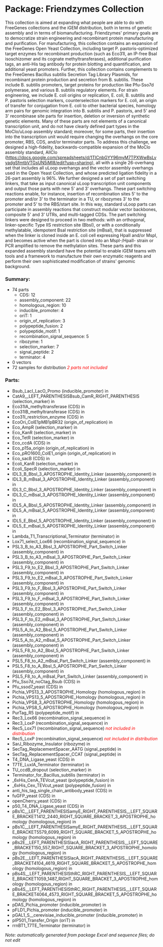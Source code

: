 # Package: Friendzymes Collection

This collection is aimed at expanding what people are able to do with FreeGenes collections and the iGEM distribution, both in terms of genetic assembly and in terms of biomanufacturing. Friendzymes' primary goals are to democratize strain engineering and recombinant protein manufacturing and purification. For manufacturing, this collection contains an expansion of the FreeGenes Open Yeast Collection, including target P. pastoris-optimized target enzymes for recombinant production (such as Eco31I, an IP-free BsaI isoschizomer and its cognate methyltransferases), additional purification tags, an anti-His tag antibody for protein blotting and quantification, and additional yeast promoters. Further, this collection contains complements to the FreeGenes Bacillus subtilis Secretion Tag Library Plasmids, for recombinant protein production and secretion from B. subtilis. These include B. subtilis  promoters, target proteins for production like Pfu-Sso7d polymerase, and various B. subtilis regulatory elements. For strain engineering, we include E. coli origins or replication, E. coli, B. subtilis and P. pastoris selection markers, counterselection markers for E. coli, an origin of transfer for conjugation from E. coli to other bacterial species, homology arm pairs for genomic integration into B. subtilis and P. pastoris, and 5' and 3' recombinase site parts for insertion, deletion or inversion of synthetic genetic elements. Many of these parts are not elements of a canonical transcription unit, and do not have clearly defined part types in the MoClo/uLoop assembly standard; moreover, for some parts, their insertion into the transcription unit would require changing the overhangs on the core promoter, RBS, CDS, and/or terminator parts. To address this challenge, we designed a high-fidelity, backwards-compatible expansion of the MoClo assembly standard, AllClo (https://docs.google.com/spreadsheets/d/1TICnbGYY96myM7TPXWwBsLvyadgSfmtbVTGsUN5iMI8/edit?usp=sharing), all with a single 26-overhang set that includes all uLoop overhangs and the vector assembly overhangs used in the Open Yeast Collection, and whose predicted ligation fidelity in a 26-part assembly is 96%. We further designed a set of part switching linkers, that take as input canonical uLoop transcription unit components and output those parts with new 5' and 3' overhangs. These part switching reactions enable, for instance, insertion of recombination sites 5' to the promoter and/or 3' to the terminator in a TU, or ribozymes 3' to the promoter and 5' to the RBS/start site. In this way, standard uLoop parts can participate in assembly reactions that construct modular vector backbones, composite 5' and 3' UTRs, and multi-tagged CDSs. The part switching linkers were designed to proceed in two methods: with an orthogonal, linker-specific Type IIS restriction site (BbsI), or with a conditionally methylatable, idempotent BsaI restriction site (mBsaI), that is suppressed when the linker is cloned inside an E. coli cell expressing HpaII and/or MspI, and becomes active when the part is cloned into an MspI-/HpaII- strain or PCR amplified to remove the methylation sites. These parts and this expanded assembly standard have the potential to enable iGEM teams with tools and a framework to manufacture their own enzymatic reagents and perform their own sophisticated modification of strains' genomic background.

### Summary:

- 74 parts
    - CDS: 12
    - assembly_component: 22
    - homologous_region: 10
    - inducible_promoter: 4
    - oriT: 1
    - origin_of_replication: 3
    - polypeptide_fusion: 2
    - polypeptide_motif: 1
    - recombination_signal_sequence: 5
    - ribozyme: 1
    - selection_marker: 7
    - signal_peptide: 2
    - terminator: 4
- 0 vectors
- 72 samples for distribution _<span style="color:red">2 parts not included</span>_

### Parts:

- Bsub_LacI_LacO_Promo (inducible_promoter) in 
- CatA9__LEFT_PARENTHESISBsub_CamR_RIGHT_PARENTHESIS (selection_marker) in 
- Eco31IA_methyltransferase (CDS) in 
- Eco31IB_methyltransferase (CDS) in 
- Eco31I_restriction_enzyme (CDS) in 
- EcoOri_ColE1pMB1pBR32 (origin_of_replication) in 
- Eco_AmpR (selection_marker) in 
- Eco_KanR (selection_marker) in 
- Eco_TetR (selection_marker) in 
- Eco_ccdA (CDS) in 
- Eco_p15a_origin (origin_of_replication) in 
- Eco_pRO1600_ColE1_origin (origin_of_replication) in 
- Eco_sacB (CDS) in 
- Ecoli_KanR (selection_marker) in 
- Ecoli_SpecR (selection_marker) in 
- IDL3_B_BbsI_3_APOSTROPHE_Identity_Linker (assembly_component) in 
- IDL3_B_mBsaI_3_APOSTROPHE_Identity_Linker (assembly_component) in 
- IDL3_C_BbsI_3_APOSTROPHE_Identity_Linker (assembly_component) in 
- IDL3_C_mBsaI_3_APOSTROPHE_Identity_Linker (assembly_component) in 
- IDL5_A_BbsI_5_APOSTROPHE_Identity_Linker (assembly_component) in 
- IDL5_A_mBsaI_5_APOSTROPHE_Identity_Linker (assembly_component) in 
- IDL5_E_BbsI_5_APOSTROPHE_Identity_Linker (assembly_component) in 
- IDL5_E_mBsaI_5_APOSTROPHE_Identity_Linker (assembly_component) in 
- Lambda_T1_Transcriptional_Terminator (terminator) in 
- Lox71_select_Lox66 (recombination_signal_sequence) in 
- PSL3_B_to_A3_BbsI_3_APOSTROPHE_Part_Switch_Linker (assembly_component) in 
- PSL3_B_to_A3_mBsaI_3_APOSTROPHE_Part_Switch_Linker (assembly_component) in 
- PSL3_F9_to_E2_BbsI_3_APOSTROPHE_Part_Switch_Linker (assembly_component) in 
- PSL3_F9_to_E2_mBsaI_3_APOSTROPHE_Part_Switch_Linker (assembly_component) in 
- PSL3_F9_to_F_BbsI_3_APOSTROPHE_Part_Switch_Linker (assembly_component) in 
- PSL3_F9_to_F_mBsaI_3_APOSTROPHE_Part_Switch_Linker (assembly_component) in 
- PSL3_F_to_E2_BbsI_3_APOSTROPHE_Part_Switch_Linker (assembly_component) in 
- PSL3_F_to_E2_mBsaI_3_APOSTROPHE_Part_Switch_Linker (assembly_component) in 
- PSL5_A_to_A2_BbsI_5_APOSTROPHE_Part_Switch_Linker (assembly_component) in 
- PSL5_A_to_A2_mBsaI_5_APOSTROPHE_Part_Switch_Linker (assembly_component) in 
- PSL5_F8_to_A2_BbsI_5_APOSTROPHE_Part_Switch_Linker (assembly_component) in 
- PSL5_F8_to_A2_mBsaI_Part_Switch_Linker (assembly_component) in 
- PSL5_F8_to_A_BbsI_5_APOSTROPHE_Part_Switch_Linker (assembly_component) in 
- PSL5_F8_to_A_mBsaI_Part_Switch_Linker (assembly_component) in 
- Pfu_Sso7d_noCtag_Bsub (CDS) in 
- Pfu_ssod7_yeast (CDS) in 
- Pichia_VPS13_3_APOSTROPHE_Homology (homologous_region) in 
- Pichia_VPS13_5_APOSTROPHE_Homology (homologous_region) in 
- Pichia_VPS8_3_APOSTROPHE_Homology (homologous_region) in 
- Pichia_VPS8_5_APOSTROPHE_Homology (homologous_region) in 
- PurTag_R5 (polypeptide_motif) in 
- Rec3_Lox66 (recombination_signal_sequence) in 
- Rec3_LoxP (recombination_signal_sequence) in 
- Rec5_Lox71 (recombination_signal_sequence) _<span style="color:red">not included in distribution</span>_
- Rec5_LoxP (recombination_signal_sequence) _<span style="color:red">not included in distribution</span>_
- SarJ_Ribozyme_Insulator (ribozyme) in 
- SecTag_ReplacementSpacer_AATG (signal_peptide) in 
- SecTag_ReplacementSpacer_CCAT (signal_peptide) in 
- T4_DNA_Ligase_yeast (CDS) in 
- T7TE_LuxIA_Terminator (terminator) in 
- TU_ccdB_dropout (selection_marker) in 
- Terminator_for_Bacillus_subtilis (terminator) in 
- _6xHis_CenA_TEVcut_yeast (polypeptide_fusion) in 
- _6xHis_Cex_TEVcut_yeast (polypeptide_fusion) in 
- anti_his_tag_single_chain_antibody_yeast (CDS) in 
- fuGFP_yeast (CDS) in 
- openCherry_yeast (CDS) in 
- p50_T4_DNA_Ligase_yeast (CDS) in 
- pBs1C__LEFT_PARENTHESISamyE_RIGHT_PARENTHESIS__LEFT_SQUARE_BRACKET1412_2440_RIGHT_SQUARE_BRACKET_3_APOSTROPHE_homology (homologous_region) in 
- pBs1C__LEFT_PARENTHESISamyE_RIGHT_PARENTHESIS__LEFT_SQUARE_BRACKET5579_6099_RIGHT_SQUARE_BRACKET_5_APOSTROPHE_homology (homologous_region) in 
- pBs2E__LEFT_PARENTHESISlacA_RIGHT_PARENTHESIS__LEFT_SQUARE_BRACKET150_557_RIGHT_SQUARE_BRACKET_3_APOSTROPHE_homology (homologous_region) in 
- pBs2E__LEFT_PARENTHESISlacA_RIGHT_PARENTHESIS__LEFT_SQUARE_BRACKET4104_4619_RIGHT_SQUARE_BRACKET_5_APOSTROPHE_homology (homologous_region) in 
- pBs4S__LEFT_PARENTHESISthRC_RIGHT_PARENTHESIS__LEFT_SQUARE_BRACKET1059_1487_RIGHT_SQUARE_BRACKET_3_APOSTROPHE_homology (homologous_region) in 
- pBs4S__LEFT_PARENTHESISthRC_RIGHT_PARENTHESIS__LEFT_SQUARE_BRACKET4064_4573_RIGHT_SQUARE_BRACKET_5_APOSTROPHE_homology (homologous_region) in 
- pDAS_Pichia_promoter (inducible_promoter) in 
- pFLD1_Pichia_promoter (inducible_promoter) in 
- pGAL1_S__cerevisiae_inducible_promoter (inducible_promoter) in 
- pIP501_Transfer_Origin (oriT) in 
- rrnBT1_T7TE_Terminator (terminator) in 

_Note: automatically generated from package Excel and sequence files; do not edit_
